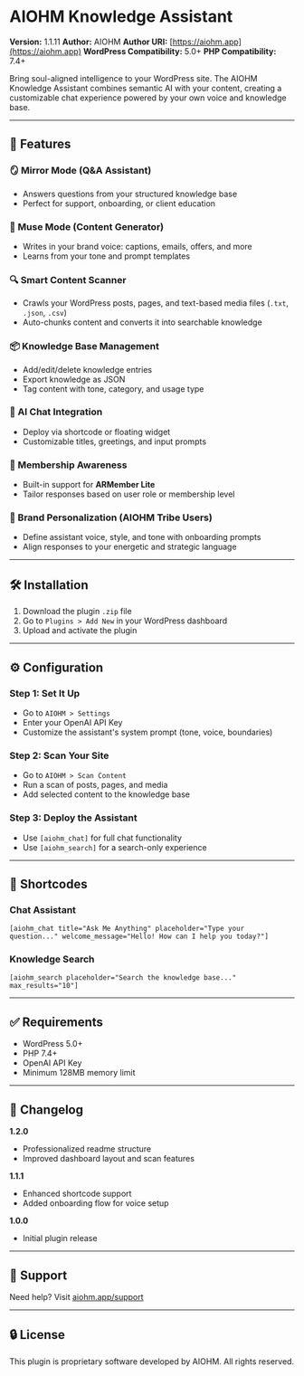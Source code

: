 # AIOHM Knowledge Assistant

**Version:** 1.1.11
**Author:** AIOHM
**Author URI:** [https://aiohm.app](https://aiohm.app)
**WordPress Compatibility:** 5.0+
**PHP Compatibility:** 7.4+

Bring soul-aligned intelligence to your WordPress site. The AIOHM Knowledge Assistant combines semantic AI with your content, creating a customizable chat experience powered by your own voice and knowledge base.

---

## 🌟 Features

### 🪞 Mirror Mode (Q\&A Assistant)

* Answers questions from your structured knowledge base
* Perfect for support, onboarding, or client education

### 🎨 Muse Mode (Content Generator)

* Writes in your brand voice: captions, emails, offers, and more
* Learns from your tone and prompt templates

### 🔍 Smart Content Scanner

* Crawls your WordPress posts, pages, and text-based media files (`.txt`, `.json`, `.csv`)
* Auto-chunks content and converts it into searchable knowledge

### 📦 Knowledge Base Management

* Add/edit/delete knowledge entries
* Export knowledge as JSON
* Tag content with tone, category, and usage type

### 💬 AI Chat Integration

* Deploy via shortcode or floating widget
* Customizable titles, greetings, and input prompts

### 🔐 Membership Awareness

* Built-in support for **ARMember Lite**
* Tailor responses based on user role or membership level

### 🌈 Brand Personalization (AIOHM Tribe Users)

* Define assistant voice, style, and tone with onboarding prompts
* Align responses to your energetic and strategic language

---

## 🛠️ Installation

1. Download the plugin `.zip` file
2. Go to `Plugins > Add New` in your WordPress dashboard
3. Upload and activate the plugin

---

## ⚙️ Configuration

### Step 1: Set It Up

* Go to `AIOHM > Settings`
* Enter your OpenAI API Key
* Customize the assistant's system prompt (tone, voice, boundaries)

### Step 2: Scan Your Site

* Go to `AIOHM > Scan Content`
* Run a scan of posts, pages, and media
* Add selected content to the knowledge base

### Step 3: Deploy the Assistant

* Use `[aiohm_chat]` for full chat functionality
* Use `[aiohm_search]` for a search-only experience

---

## 📄 Shortcodes

### Chat Assistant

```
[aiohm_chat title="Ask Me Anything" placeholder="Type your question..." welcome_message="Hello! How can I help you today?"]
```

### Knowledge Search

```
[aiohm_search placeholder="Search the knowledge base..." max_results="10"]
```

---

## ✅ Requirements

* WordPress 5.0+
* PHP 7.4+
* OpenAI API Key
* Minimum 128MB memory limit

---

## 🧩 Changelog

**1.2.0**

* Professionalized readme structure
* Improved dashboard layout and scan features

**1.1.1**

* Enhanced shortcode support
* Added onboarding flow for voice setup

**1.0.0**

* Initial plugin release

---

## 💬 Support

Need help? Visit [aiohm.app/support](https://aiohm.app/support)

---

## 🔒 License

This plugin is proprietary software developed by AIOHM. All rights reserved.
